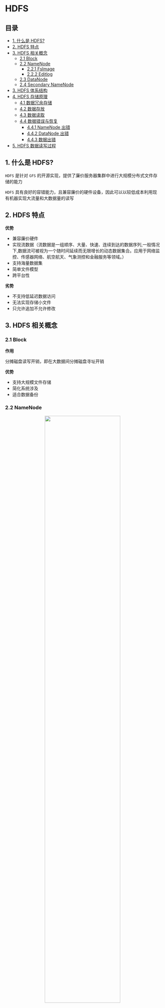 # HDFS

## 目录

* [1. 什么是 HDFS?](#1-----hdfs-)
* [2. HDFS 特点](#2-hdfs---)
* [3. HDFS 相关概念](#3-hdfs-----)
  + [2.1 Block](#21-block)
  + [2.2 NameNode](#22-namenode)
    - [2.2.1 FsImage](#221-fsimage)
    - [2.2.2 Editlog](#222-editlog)
  + [2.3 DataNode](#23-datanode)
  + [2.4 Secondary NameNode](#24-secondary-namenode)
* [3. HDFS 体系结构](#3-hdfs-----)
* [4. HDFS 存储原理](#4-hdfs-----)
  + [4.1 数据冗余存储](#41-------)
  + [4.2 数据存放](#42-----)
  + [4.3 数据读取](#43-----)
  + [4.4 数据错误与恢复](#44--------)
    - [4.4.1 NameNode 出错](#441-namenode---)
    - [4.4.2 DataNode 出错](#442-datanode---)
    - [4.4.3 数据出错](#443-----)
* [5. HDFS 数据读写过程](#5-hdfs-------)


## 1. 什么是 HDFS?

`HDFS` 是针对 `GFS` 的开源实现，提供了廉价服务器集群中进行大规模分布式文件存储的能力

`HDFS` 具有良好的容错能力，且兼容廉价的硬件设备，因此可以以较低成本利用现有机器实现大流量和大数据量的读写



## 2. HDFS 特点

**优势**

- 兼容廉价硬件
- 实现流数据（流数据是一组顺序、大量、快速、连续到达的数据序列,一般情况下,数据流可被视为一个随时间延续而无限增长的动态数据集合。应用于网络监控、传感器网络、航空航天、气象测控和金融服务等领域。）
- 支持海量数据集
- 简单文件模型
- 跨平台性



**劣势**

- 不支持低延迟数据访问
- 无法实现存储小文件
- 只允许追加不允许修改



## 3. HDFS 相关概念

### 2.1 Block

**作用**

分摊磁盘读写开销，即在大数据间分摊磁盘寻址开销

**优势**

- 支持大规模文件存储
- 简化系统涉及
- 适合数据备份

### 2.2 NameNode

<div align="center"> <img src="image-20200522234629423.png" width="70%"/> </div><br>


<div align="center"> <img src="image-20200523103936836.png" width="70%"/> </div><br>

#### 2.2.1 FsImage

`FsImage` 用于维护文件系统树以及文件树中所有文件的文件和文件夹元数据

- 块大小以及组成文件的块
- 文件的复制等级
- 修改和访问时间
- 访问权限



#### 2.2.2 EditLog

记录了所有针对文件的创建，删除，重命名等操作



### 2.3 DataNode

工作节点，负责数据的存储和读取

数据保存在本地的 `linux` 文件系统中



### 2.4 Secondary NameNode

**功能**

- `NameNode` 冷备份
- 对 `Editlog` 处理



## 3. HDFS 体系结构

<div align="center"> <img src="image-20200523104844184.png" width="70%"/> </div><br>



## 4. HDFS 存储原理

### 4.1 数据冗余存储

`HDFS` 采用多副本方式对数据进行冗余存储，通常一个 `block`  的多个副本会被分布到不同的 `DataNode` 上

**优势**

- 加快速度传输速度

  当多个客户端同时访问数据的时候，可以让其分别从不同的数据副本读取数据

- 很容易检查数据错误

- 保证数据可靠性



### 4.2 数据存放

`HDFS` 默认的冗余复制因子是 3，每一个文件块会被保存到 3 个地方，其中，有两份副本放在同一个机架的不同机器上，第三个副本放在不同的机架上



若还有更多副本，则继续从集群中选择 `datanode` 进行存放

<div align="center"> <img src="image-20200523105356027.png" width="80%"/> </div><br>



### 4.3 数据读取

`HDFS` 提供 `API` 可确定 `datanode` 所属机架的 `ID`，客户端也可以调用 `API` 获取自己所属机架的 `ID`

当发现某个数据块副本对应的 `ID` 与客服端机架的 `ID` 相同时，优先选择该副本读取数据，如果没有，则随机选择



### 4.4 数据错误与恢复

#### 4.4.1 NameNode 出错

`Secondary namenode` 进行热备 

#### 4.4.2 DataNode 出错

每个 `datanode` 会定期向 `namenode` 发送"心跳"信息，汇报自己的状态

当 `datanode` 发生故障，或者网络断网时，`namenode` 无法收到"心跳"信息，则 `datanode` 会被标记为"宕机"，此时 `namenode` 会启动数据冗余复制，将副本数量恢复到冗余因子。

`HDFS` 与其他分布式文件系统最大的区别是可以调整冗余数据的位置

#### 4.4.3 数据出错

网络传输和磁盘错误都会造成数据出错。客户端在读取数据时会采用校验码校验，以确定读到正确的数据

如果校验出错，客户端就会请求到另外一个 `datanode` 读取该文件块，并向 `namenode` 报告这个文件块有错误，

`namenode` 会定期检查并且重新复制



## 5. HDFS 数据读写过程











